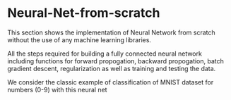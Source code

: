# Neural-Net-from-scratch

This section shows the implementation of Neural Network from scratch without the use of any machine learning libraries.

All the steps required for building a fully connected neural network including functions for forward propogation, backward propogation, batch gradient descent, regularization as well as training and testing the data.

We consider the classic example of classification of MNIST dataset for numbers (0-9) with this neural net
